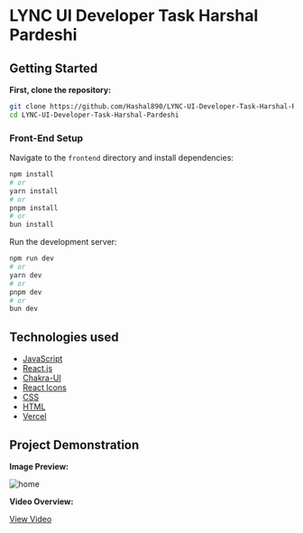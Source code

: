 # LYNC UI Developer Task Harshal Pardeshi

## Getting Started

**First, clone the repository:**

```bash
git clone https://github.com/Hashal890/LYNC-UI-Developer-Task-Harshal-Pardeshi.git
cd LYNC-UI-Developer-Task-Harshal-Pardeshi
```

### Front-End Setup

Navigate to the `frontend` directory and install dependencies:

```bash
npm install
# or
yarn install
# or
pnpm install
# or
bun install
```

Run the development server:

```bash
npm run dev
# or
yarn dev
# or
pnpm dev
# or
bun dev
```

## Technologies used

- [JavaScript](https://developer.mozilla.org/en-US/docs/Web/JavaScript)
- [React.js](https://react.dev/learn)
- [Chakra-UI](https://v2.chakra-ui.com/getting-started)
- [React Icons](https://react-icons.github.io/react-icons/)
- [CSS](https://developer.mozilla.org/en-US/docs/Web/CSS)
- [HTML](https://developer.mozilla.org/en-US/docs/Web/HTML)
- [Vercel](https://vercel.com/)

## Project Demonstration

**Image Preview:**

![home](./src/assets/gif-preview.gif)

**Video Overview:**

[View Video](https://drive.google.com/file/d/1017pAmgPnmBZ0BtUnzpNow9u2zDc3ZVc/view?usp=sharing)
